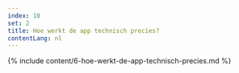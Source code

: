 ```yaml
---
index: 10
set: 2
title: Hoe werkt de app technisch precies?
contentLang: nl
---
```

{% include content/6-hoe-werkt-de-app-technisch-precies.md %}
